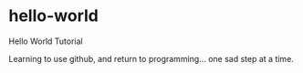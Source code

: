 # hello-world

Hello World Tutorial

Learning to use github, and return to programming... one sad step at a time.
